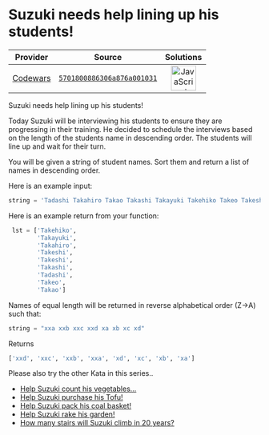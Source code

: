 [_metadata_:generated]: - "true"

# Suzuki needs help lining up his students!

<!-- INFO TABLE BEGIN -->

| Provider                                        | Source                                                                               | Solutions                                                                                                                                                    |
| :---------------------------------------------: | :----------------------------------------------------------------------------------: | :----------------------------------------------------------------------------------------------------------------------------------------------------------: |
| [Codewars](../../../docs/providers/Codewars.md) | [`5701800886306a876a001031`](https://www.codewars.com/kata/5701800886306a876a001031) | [<img src="https://res.cloudinary.com/rascaltwo/image/upload/v1631924076/javascript_ehszr7.svg" alt="JavaScript" title="JavaScript" width="50" />](solve.js) |

<!-- INFO TABLE END -->

Suzuki needs help lining up his students!

Today Suzuki will be interviewing his students to ensure they are progressing in their training. He decided to schedule the interviews based on the length of the students name in descending order. The students will line up and wait for their turn.

You will be given a string of student names. Sort them and return a list of names in descending order.

Here is an example input:
```python
string = 'Tadashi Takahiro Takao Takashi Takayuki Takehiko Takeo Takeshi Takeshi'
```
Here is an example return from your function:

```python
 lst = ['Takehiko',
        'Takayuki',
        'Takahiro',
        'Takeshi',
        'Takeshi',
        'Takashi',
        'Tadashi',
        'Takeo',
        'Takao']
``` 

Names of equal length will be returned in reverse alphabetical order (Z->A) such that:

```python
string = "xxa xxb xxc xxd xa xb xc xd"

```
Returns

```python
['xxd', 'xxc', 'xxb', 'xxa', 'xd', 'xc', 'xb', 'xa']

``` 
Please also try the other Kata in this series..

* [Help Suzuki count his vegetables...](https://www.codewars.com/kata/56ff1667cc08cacf4b00171b)
* [Help Suzuki purchase his Tofu!](https://www.codewars.com/kata/57d4ecb8164a67b97c00003c)
* [Help Suzuki pack his coal basket!](https://www.codewars.com/kata/57f09d0bcedb892791000255)
* [Help Suzuki rake his garden!](https://www.codewars.com/kata/571c1e847beb0a8f8900153d)
* [How many stairs will Suzuki climb in 20 years?](https://www.codewars.com/kata/56fc55cd1f5a93d68a001d4e)
